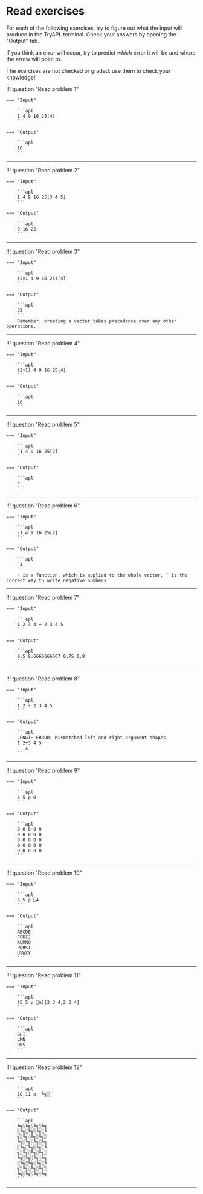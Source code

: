 # Read exercises

For each of the following exercises, try to figure out what the input will produce in the TryAPL terminal.
Check your answers by opening the "Output" tab.

If you think an error will occur, try to predict _which_ error it will be and where the arrow will point to.

The exercises are not checked or graded: use them to check your knowledge!

!!! question "Read problem 1"

    === "Input"

        ```apl
        1 4 9 16 25[4]
        ```

    === "Output"

        ```apl
        16
        ```

---

!!! question "Read problem 2"

    === "Input"

        ```apl
        1 4 9 16 25[3 4 5]
        ```

    === "Output"

        ```apl
        9 16 25
        ```

---

!!! question "Read problem 3"

    === "Input"

        ```apl
        (2×1 4 9 16 25)[4]
        ```

    === "Output"

        ```apl
        32
        ```
        Remember, creating a vector takes precedence over any other operations.

---

!!! question "Read problem 4"

    === "Input"

        ```apl
        (2×1) 4 9 16 25[4]
        ```

    === "Output"

        ```apl
        16
        ```

---

!!! question "Read problem 5"

    === "Input"

        ```apl
        ¯1 4 9 16 25[2]
        ```

    === "Output"

        ```apl
        4
        ```

---

!!! question "Read problem 6"

    === "Input"

        ```apl
        -1 4 9 16 25[2]
        ```

    === "Output"

        ```apl
        ¯4
        ```
        - is a function, which is applied to the whole vector, ¯ is the correct way to write negative numbers

---

!!! question "Read problem 7"

    === "Input"

        ```apl
        1 2 3 4 ÷ 2 3 4 5
        ```

    === "Output"

        ```apl
        0.5 0.6666666667 0.75 0.8
        ```

---

!!! question "Read problem 8"

    === "Input"

        ```apl
        1 2 ÷ 2 3 4 5
        ```

    === "Output"

        ```apl
        LENGTH ERROR: Mismatched left and right argument shapes
        1 2÷3 4 5
           ∧
        ```

---


!!! question "Read problem 9"

    === "Input"

        ```apl
        5 5 ⍴ 0
        ```

    === "Output"

        ```apl
        0 0 0 0 0
        0 0 0 0 0
        0 0 0 0 0
        0 0 0 0 0
        0 0 0 0 0
        ```

---

!!! question "Read problem 10"

    === "Input"

        ```apl
        5 5 ⍴ ⎕A
        ```

    === "Output"

        ```apl
        ABCDE
        FGHIJ
        KLMNO
        PQRST
        UVWXY
        ```

---

!!! question "Read problem 11"

    === "Input"

        ```apl
        (5 5 ⍴ ⎕A)[2 3 4;2 3 4]
        ```

    === "Output"

        ```apl
        GHI
        LMN
        QRS
        ```

---


!!! question "Read problem 12"

    === "Input"

        ```apl
        10 11 ⍴ '╚╗░'
        ```

    === "Output"

        ```apl
        ╚╗░╚╗░╚╗░╚╗
        ░╚╗░╚╗░╚╗░╚
        ╗░╚╗░╚╗░╚╗░
        ╚╗░╚╗░╚╗░╚╗
        ░╚╗░╚╗░╚╗░╚
        ╗░╚╗░╚╗░╚╗░
        ╚╗░╚╗░╚╗░╚╗
        ░╚╗░╚╗░╚╗░╚
        ╗░╚╗░╚╗░╚╗░
        ╚╗░╚╗░╚╗░╚╗
        ```

---








